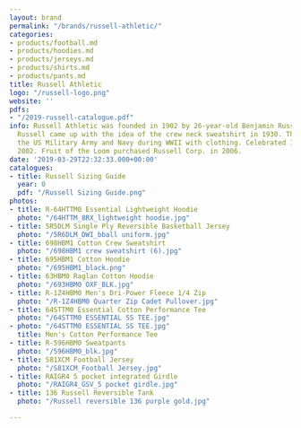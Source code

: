 ```yaml
---
layout: brand
permalink: "/brands/russell-athletic/"
categories:
- products/football.md
- products/hoodies.md
- products/jerseys.md
- products/shirts.md
- products/pants.md
title: Russell Athletic
logo: "/russell-logo.png"
website: ''
pdfs:
- "/2019-russell-catalogue.pdf"
info: Russell Athletic was founded in 1902 by 26-year-old Benjamin Russell in Alabama.
  Russell came up with the idea of the crew neck sweatshirt in 1930. They supplied
  the US Military Army and Navy during WWII with clothing. Celebrated 100 years in
  2002. Fruit of the Loom purchased Russell Corp. in 2006.
date: '2019-03-29T22:32:33.000+00:00'
catalogues:
- title: Russell Sizing Guide
  year: 0
  pdf: "/Russell Sizing Guide.png"
photos:
- title: R-64HTTM0 Essential Lightweight Hoodie
  photo: "/64HTTM_8RX_lightweight hoodie.jpg"
- title: 5R5DLM Single Ply Reversible Basketball Jersey
  photo: "/5R6DLM_DWI_bball uniform.jpg"
- title: 698HBM1 Cotton Crew Sweatshirt
  photo: "/698HBM1 crew sweatshirt (6).jpg"
- title: 695HBM1 Cotton Hoodie
  photo: "/695HBM1_black.png"
- title: 63HBM0 Raglan Cotton Hoodie
  photo: "/693HBM0 OXF_BLK.jpg"
- title: R-1Z4HBM0 Men's Dri-Power Fleece 1/4 Zip
  photo: "/R-1Z4HBM0 Quarter Zip Cadet Pullover.jpg"
- title: 64STTM0 Essential Cotton Performance Tee
  photo: "/64STTM0 ESSENTIAL SS TEE.jpg"
- photo: "/64STTM0 ESSENTIAL SS TEE.jpg"
  title: Men's Cotton Performance Tee
- title: R-596HBM0 Sweatpants
  photo: "/596HBM0_blk.jpg"
- title: S81XCM Football Jersey
  photo: "/S81XCM_Football Jersey.jpg"
- title: RAIGR4 5 pocket integrated Girdle
  photo: "/RAIGR4_GSV_5 pocket girdle.jpg"
- title: 136 Russell Reversible Tank
  photo: "/Russell reversible 136 purple gold.jpg"

---
```

